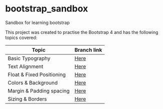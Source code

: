 # bootstrap_sandbox
Sandbox for learning bootstrap

This project was created to practise the Bootstrap 4 and has the following topics covered:

| Topic | Branch link |
|-------| -----------|
|Basic Typography| [Here](https://github.com/kirankrishna/bootstrap_sandbox/tree/Basic-Typography) |
|Text Alignment| [Here](https://github.com/kirankrishna/bootstrap_sandbox/tree/Text-Alignment)|
|Float & Fixed Positioning| [Here](https://github.com/kirankrishna/bootstrap_sandbox/tree/Positioning)|
|Colors & Background| [Here](https://github.com/kirankrishna/bootstrap_sandbox/tree/Colors&Backgrounds)|
|Margin & Padding spacing| [Here](https://github.com/kirankrishna/bootstrap_sandbox/tree/Spacing)|
|Sizing & Borders| [Here](https://github.com/kirankrishna/bootstrap_sandbox/tree/Sizing&Borders)|

